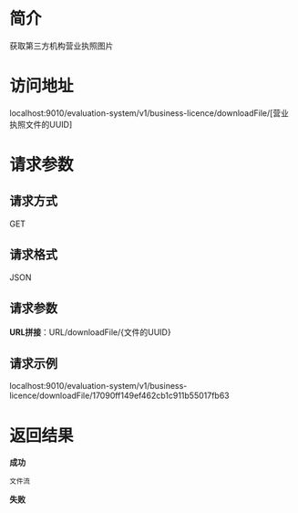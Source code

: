 # 简介
获取第三方机构营业执照图片


# 访问地址
localhost:9010/evaluation-system/v1/business-licence/downloadFile/[营业执照文件的UUID]

# 请求参数

## 请求方式
GET

## 请求格式
JSON

## 请求参数
**URL拼接**：URL/downloadFile/{文件的UUID}

## 请求示例
localhost:9010/evaluation-system/v1/business-licence/downloadFile/17090ff149ef462cb1c911b55017fb63

# 返回结果
**成功**
```
文件流
```

**失败**